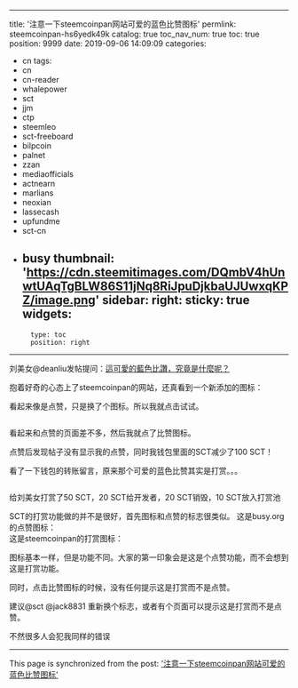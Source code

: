 
---
title: '注意一下steemcoinpan网站可爱的蓝色比赞图标'
permlink: steemcoinpan-hs6yedk49k
catalog: true
toc_nav_num: true
toc: true
position: 9999
date: 2019-09-06 14:09:09
categories:
- cn
tags:
- cn
- cn-reader
- whalepower
- sct
- jjm
- ctp
- steemleo
- sct-freeboard
- bilpcoin
- palnet
- zzan
- mediaofficials
- actnearn
- marlians
- neoxian
- lassecash
- upfundme
- sct-cn
- busy
thumbnail: 'https://cdn.steemitimages.com/DQmbV4hUnwtUAqTgBLW86S11jNq8RiJpuDjkbaUJUwxqKPZ/image.png'
sidebar:
    right:
        sticky: true
widgets:
    -
        type: toc
        position: right
---


刘美女@deanliu发帖提问：<a href="https://www.steemcoinpan.com/sct/@sct.dean/7qicuc-sct">這可愛的藍色比讚，究竟是什麼呢？</a>

抱着好奇的心态上了steemcoinpan的网站，还真看到一个新添加的图标：<img src="https://cdn.steemitimages.com/DQmbV4hUnwtUAqTgBLW86S11jNq8RiJpuDjkbaUJUwxqKPZ/image.png" alt="" /><br/>

看起来像是点赞，只是换了个图标。所以我就点击试试。

<img src="https://cdn.steemitimages.com/DQmZBFVTUEBRXGKxp7H5GxYMVG5b32FmaUzV7rkRPRGsJeY/image.png" alt="" /><br/>

看起来和点赞的页面差不多，然后我就点了比赞图标。

点赞后发现帖子没有显示我的点赞，同时我钱包里面的SCT减少了100 SCT！

看了一下钱包的转账留言，原来那个可爱的蓝色比赞其实是打赏。。。

<img src="https://cdn.steemitimages.com/DQmWNs7YKcAhYhSgkci7LjQZqZ74QZ5UewceEAE7wQKHMWq/image.png" alt="" /><br/>

给刘美女打赏了50 SCT，20 SCT给开发者，20 SCT销毁，10 SCT放入打赏池

SCT的打赏功能做的并不是很好，首先图标和点赞的标志很类似。
这是busy.org的点赞图标：<img src="https://cdn.steemitimages.com/DQmXUwB1NHtjAKgTCPTyKsvPfnJUTVuFU8CbipeaPeZPdTb/image.png" alt="" /><br/>
这是steemcoinpan的打赏图标：<img src="https://cdn.steemitimages.com/DQmbV4hUnwtUAqTgBLW86S11jNq8RiJpuDjkbaUJUwxqKPZ/image.png" alt="" /><br/>

图标基本一样，但是功能不同。大家的第一印象会是这是个点赞功能，而不会想到这是打赏功能。

同时，点击比赞图标的时候，没有任何提示这是打赏而不是点赞。

建议@sct @jack8831 重新换个标志，或者有个页面可以提示这是打赏而不是点赞。

不然很多人会犯我同样的错误

- - -

This page is synchronized from the post: ['注意一下steemcoinpan网站可爱的蓝色比赞图标'](https://steemit.com/@ericet/steemcoinpan-hs6yedk49k)
